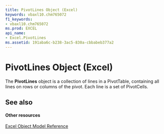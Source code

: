 ```yaml
---
title: PivotLines Object (Excel)
keywords: vbaxl10.chm765072
f1_keywords:
- vbaxl10.chm765072
ms.prod: EXCEL
api_name:
- Excel.PivotLines
ms.assetid: 191aba6c-b238-3ac5-830a-cbbabeb377a2
---
```



# PivotLines Object (Excel)

The  **PivotLines** object is a collection of lines in a PivotTable, containing all lines on rows or columns of the pivot. Each line is a set of PivotCells.


## See also


#### Other resources


[Excel Object Model Reference](http://msdn.microsoft.com/library/object-model-excel-vba-reference%28Office.15%29.aspx)


